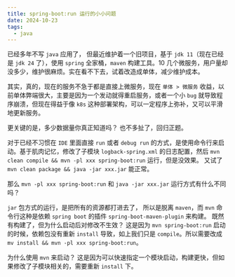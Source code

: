 ```yaml
---
title: spring-boot:run 运行的小小问题
date: 2024-10-23
tags:
  - java
---
```


已经多年不写 `java` 应用了， 但最近维护着一个旧项目，基于 `jdk 11`（现在已经是 `jdk 24` 了），使用 `spring` 全家桶，`maven` 构建工具。10 几个微服务，用户量却没多少，维护很麻烦。实在看不下去，试着改造成单体，减少维护成本。

其实，真的，现在的服务不急于都是直接上微服务，现在 `单体 > 微服务` 收益，以前单体弊端很大，主要是因为一个发动就得重启服务，或者一个小 `bug` 就导致程序崩溃，但现在得益于像 `k8s` 这种部署架构，可以一定程序上弥补，又可以平滑地更新服务。

更关键的是，多少数据量你真正知道吗？ 也不多扯了，回归正题。

对于已经不习惯在 `IDE` 里面直接 `run` 或者 `debug run` 的方式，是使用命令行来启动。基于肌肉记忆，修改了子模块 `logback-spring.xml` 的日志配置，然后 `mvn clean compile && mvn -pl xxx spring-boot:run` 运行，但是没效果。 又试了 `mvn clean package && java -jar xxx.jar` 能正常。

那么 `mvn -pl xxx spring-boot:run` 和 `java -jar xxx.jar` 运行方式有什么不同吗？

`jar` 包方式的运行，是把所有的资源都打进去了， 所以是脱离 `maven`，而 `mvn` 命令行这种是依赖 `spring boot` 的插件 `spring-boot-maven-plugin` 来构建。 既然有构建了，但为什么启动后对修改不生效？ 这是因为 `mvn spring-boot:run` 启动的时候，依赖包没有重新 `install` 导致，如上我们只是 `compile`。所以需要改成 `mv install && mvn -pl xxx spring-boot:run`。

为什么使用 `mvn` 来启动？ 这是因为可以快速指定一个模块启动，构建更快，但如果修改了子模块相关的，需要重新 `install` 下。
